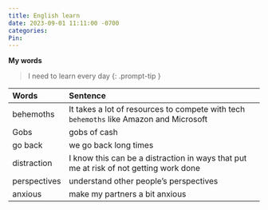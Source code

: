 ```yaml
---
title: English learn
date: 2023-09-01 11:11:00 -0700
categories: 
Pin:
---
```


**My words**

> I need to learn every day
{: .prompt-tip }

| Words          | Sentence         |
|:---------------|:-----------------|
| behemoths      | It takes a lot of resources to compete with tech `behemoths` like Amazon and Microsoft  |
| Gobs           | gobs of cash |
| go back | we go back long times |
| distraction | I know this can be a distraction in ways that put me at risk of not getting work done |
| perspectives | understand other people’s perspectives |
| anxious | make my partners a bit anxious |